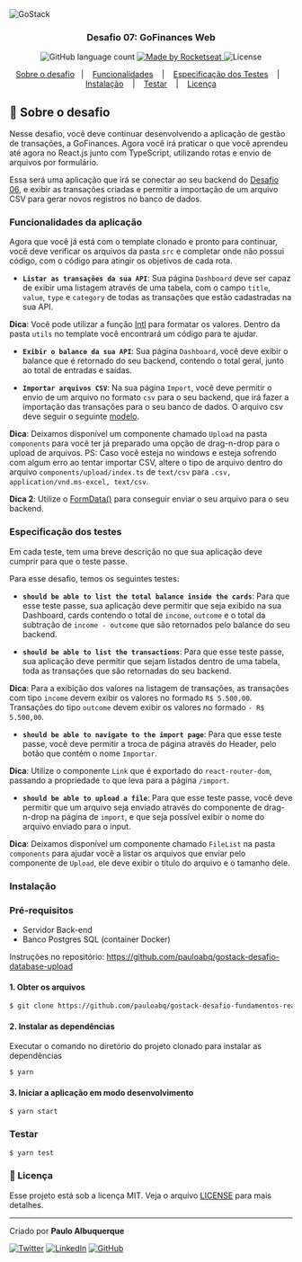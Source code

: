 <img alt="GoStack" src="https://storage.googleapis.com/golden-wind/bootcamp-gostack/header-desafios.png" />

<h3 align="center">
  Desafio 07: GoFinances Web
</h3>



<p align="center">

  <img alt="GitHub language count" src="https://img.shields.io/github/languages/count/pauloabq/gostack-desafio-fundamentos-reactjs">

  <a href="https://rocketseat.com.br">
    <img alt="Made by Rocketseat" src="https://img.shields.io/badge/gostack%20bootcamp-Rocketseat-%237259c1">
  </a>

  <img alt="License" src="https://img.shields.io/github/license/pauloabq/gostack-desafio-fundamentos-reactjs">


</p>

<p align="center">
  <a href="#rocket-sobre-o-desafio">Sobre o desafio</a>&nbsp;&nbsp;&nbsp;|&nbsp;&nbsp;&nbsp;
  <a href="#funcionalidades-da-aplicação">Funcionalidades</a>
  &nbsp;&nbsp;&nbsp;|&nbsp;&nbsp;&nbsp;
  <a href="#especificação-dos-testes">Especificação dos Testes</a>
  &nbsp;&nbsp;&nbsp;|&nbsp;&nbsp;&nbsp;
  <a href="#instalação">Instalação</a>
  &nbsp;&nbsp;&nbsp;|&nbsp;&nbsp;&nbsp;
  <a href="#testar">Testar</a>
  &nbsp;&nbsp;&nbsp;|&nbsp;&nbsp;&nbsp;
  <a href="#memo-licença">Licença</a>
</p>

## :rocket: Sobre o desafio

Nesse desafio, você deve continuar desenvolvendo a aplicação de gestão de transações, a GoFinances. Agora você irá praticar o que você aprendeu até agora no React.js junto com TypeScript, utilizando rotas e envio de arquivos por formulário.

Essa será uma aplicação que irá se conectar ao seu backend do [Desafio 06](https://github.com/Rocketseat/bootcamp-gostack-desafios/tree/master/desafio-database-upload), e exibir as transações criadas e permitir a importação de um arquivo CSV para gerar novos registros no banco de dados.

### Funcionalidades da aplicação

Agora que você já está com o template clonado e pronto para continuar, você deve verificar os arquivos da pasta `src` e completar onde não possui código, com o código para atingir os objetivos de cada rota.

- **`Listar as transações da sua API`**: Sua página `Dashboard` deve ser capaz de exibir uma listagem através de uma tabela, com o campo `title`, `value`, `type` e `category` de todas as transações que estão cadastradas na sua API.

**Dica**: Você pode utilizar a função [Intl](https://developer.mozilla.org/pt-BR/docs/Web/JavaScript/Reference/Global_Objects/NumberFormat) para formatar os valores. Dentro da pasta `utils` no template você encontrará um código para te ajudar.

- **`Exibir o balance da sua API`**: Sua página `Dashboard`, você deve exibir o balance que é retornado do seu backend, contendo o total geral, junto ao total de entradas e saídas.

- **`Importar arquivos CSV`**: Na sua página `Import`, você deve permitir o envio de um arquivo no formato `csv` para o seu backend, que irá fazer a importação das transações para o seu banco de dados. O arquivo csv deve seguir o seguinte [modelo](https://github.com/Rocketseat/bootcamp-gostack-desafios/blob/master/desafio-database-upload/assets/file.csv).

**Dica**: Deixamos disponível um componente chamado `Upload` na pasta `components` para você ter já preparado uma opção de drag-n-drop para o upload de arquivos. PS: Caso você esteja no windows e esteja sofrendo com algum erro ao tentar importar CSV, altere o tipo de arquivo dentro do arquivo `components/upload/index.ts` de `text/csv` para `.csv, application/vnd.ms-excel, text/csv`.

**Dica 2**: Utilize o [FormData()](https://developer.mozilla.org/pt-BR/docs/Web/API/FormData/FormData) para conseguir enviar o seu arquivo para o seu backend.


### Especificação dos testes

Em cada teste, tem uma breve descrição no que sua aplicação deve cumprir para que o teste passe.

Para esse desafio, temos os seguintes testes:

- **`should be able to list the total balance inside the cards`**: Para que esse teste passe, sua aplicação deve permitir que seja exibido na sua Dashboard, cards contendo o total de `income`, `outcome` e o total da subtração de `income - outcome` que são retornados pelo balance do seu backend.

* **`should be able to list the transactions`**: Para que esse teste passe, sua aplicação deve permitir que sejam listados dentro de uma tabela, toda as transações que são retornadas do seu backend.

**Dica**: Para a exibição dos valores na listagem de transações, as transações com tipo `income` devem exibir os valores no formado `R$ 5.500,00`. Transações do tipo `outcome` devem exibir os valores no formado `- R$ 5.500,00`.

- **`should be able to navigate to the import page`**: Para que esse teste passe, você deve permitir a troca de página através do Header, pelo botão que contém o nome `Importar`.

**Dica**: Utilize o componente `Link` que é exportado do `react-router-dom`, passando a propriedade `to` que leva para a página `/import`.

- **`should be able to upload a file`**: Para que esse teste passe, você deve permitir que um arquivo seja enviado através do componente de drag-n-drop na página de `import`, e que seja possível exibir o nome do arquivo enviado para o input.

**Dica**: Deixamos disponível um componente chamado `FileList` na pasta `components` para ajudar você a listar os arquivos que enviar pelo componente de `Upload`, ele deve exibir o título do arquivo e o tamanho dele.



### Instalação

### Pré-requisitos
- Servidor Back-end
- Banco Postgres SQL (container Docker)

Instruções no repositório: https://github.com/pauloabq/gostack-desafio-database-upload

#### 1. Obter os arquivos

```bash
$ git clone https://github.com/pauloabq/gostack-desafio-fundamentos-reactjs

```
#### 2. Instalar as dependências

Executar o comando no diretório do projeto clonado para instalar as dependências

```bash
$ yarn
```

#### 3. Iniciar a aplicação em modo desenvolvimento

```
$ yarn start
```

### Testar

```bash
$ yarn test
```

### :memo: Licença

Esse projeto está sob a licença MIT. Veja o arquivo [LICENSE](LICENSE) para mais detalhes.

---

Criado por <strong>Paulo Albuquerque</strong>

[![Twitter][twitter-shield]][twitter-url] [![LinkedIn][linkedin-shield]][linkedin-url] [![GitHub][github-profile-shield]][github-profile-url]



<!-- MARKDOWN LINKS & IMAGES -->
<!-- https://www.markdownguide.org/basic-syntax/#reference-style-links -->
[license-shield]: https://img.shields.io/github/license/pauloabq/gostack-desafio-fundamentos-reactjs
[license-url]: https://github.com/pauloabq/gostack-desafio-fundamentos-reactjs/LICENSE

[twitter-shield]: https://img.shields.io/badge/-twitter-black.svg?style=flat-square&logo=twitter&colorB=555
[twitter-url]: http://twitter.com/pauloabq

[github-profile-shield]: https://img.shields.io/badge/-Github-black?style=flat-square&logo=github&colorB=555
[github-profile-url]: http://github.com/pauloabq

[linkedin-shield]: https://img.shields.io/badge/-LinkedIn-black.svg?style=flat-square&logo=linkedin&colorB=555
[linkedin-url]: https://linkedin.com/in/pauloabq


[github-lang-shield]: https://img.shields.io/github/languages/count/pauloabq/gostack-desafio-fundamentos-reactjs
[github-lang-url]: http://github.com/pauloabq


